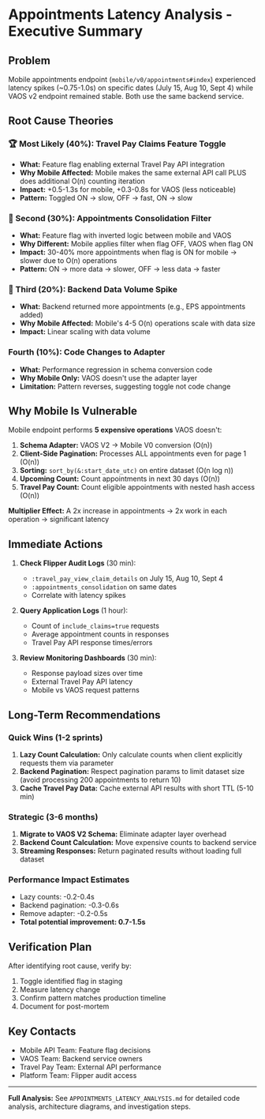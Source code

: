 # Appointments Latency Analysis - Executive Summary

## Problem
Mobile appointments endpoint (`mobile/v0/appointments#index`) experienced latency spikes (~0.75-1.0s) on specific dates (July 15, Aug 10, Sept 4) while VAOS v2 endpoint remained stable. Both use the same backend service.

## Root Cause Theories

### 🏆 Most Likely (40%): Travel Pay Claims Feature Toggle
- **What:** Feature flag enabling external Travel Pay API integration
- **Why Mobile Affected:** Mobile makes the same external API call PLUS does additional O(n) counting iteration
- **Impact:** +0.5-1.3s for mobile, +0.3-0.8s for VAOS (less noticeable)
- **Pattern:** Toggled ON → slow, OFF → fast, ON → slow

### 🥈 Second (30%): Appointments Consolidation Filter
- **What:** Feature flag with inverted logic between mobile and VAOS
- **Why Different:** Mobile applies filter when flag OFF, VAOS when flag ON
- **Impact:** 30-40% more appointments when flag is ON for mobile → slower due to O(n) operations
- **Pattern:** ON → more data → slower, OFF → less data → faster

### 🥉 Third (20%): Backend Data Volume Spike
- **What:** Backend returned more appointments (e.g., EPS appointments added)
- **Why Mobile Affected:** Mobile's 4-5 O(n) operations scale with data size
- **Impact:** Linear scaling with data volume

### Fourth (10%): Code Changes to Adapter
- **What:** Performance regression in schema conversion code
- **Why Mobile Only:** VAOS doesn't use the adapter layer
- **Limitation:** Pattern reverses, suggesting toggle not code change

## Why Mobile Is Vulnerable

Mobile endpoint performs **5 expensive operations** VAOS doesn't:

1. **Schema Adapter:** VAOS V2 → Mobile V0 conversion (O(n))
2. **Client-Side Pagination:** Processes ALL appointments even for page 1 (O(n))
3. **Sorting:** `sort_by(&:start_date_utc)` on entire dataset (O(n log n))
4. **Upcoming Count:** Count appointments in next 30 days (O(n))
5. **Travel Pay Count:** Count eligible appointments with nested hash access (O(n))

**Multiplier Effect:** A 2x increase in appointments → 2x work in each operation → significant latency

## Immediate Actions

1. **Check Flipper Audit Logs** (30 min):
   - `:travel_pay_view_claim_details` on July 15, Aug 10, Sept 4
   - `:appointments_consolidation` on same dates
   - Correlate with latency spikes

2. **Query Application Logs** (1 hour):
   - Count of `include_claims=true` requests
   - Average appointment counts in responses
   - Travel Pay API response times/errors

3. **Review Monitoring Dashboards** (30 min):
   - Response payload sizes over time
   - External Travel Pay API latency
   - Mobile vs VAOS request patterns

## Long-Term Recommendations

### Quick Wins (1-2 sprints)
1. **Lazy Count Calculation:** Only calculate counts when client explicitly requests them via parameter
2. **Backend Pagination:** Respect pagination params to limit dataset size (avoid processing 200 appointments to return 10)
3. **Cache Travel Pay Data:** Cache external API results with short TTL (5-10 min)

### Strategic (3-6 months)
1. **Migrate to VAOS V2 Schema:** Eliminate adapter layer overhead
2. **Backend Count Calculation:** Move expensive counts to backend service
3. **Streaming Responses:** Return paginated results without loading full dataset

### Performance Impact Estimates
- Lazy counts: -0.2-0.4s
- Backend pagination: -0.3-0.6s
- Remove adapter: -0.2-0.5s
- **Total potential improvement: 0.7-1.5s**

## Verification Plan

After identifying root cause, verify by:
1. Toggle identified flag in staging
2. Measure latency change
3. Confirm pattern matches production timeline
4. Document for post-mortem

## Key Contacts
- Mobile API Team: Feature flag decisions
- VAOS Team: Backend service owners
- Travel Pay Team: External API performance
- Platform Team: Flipper audit access

---

**Full Analysis:** See `APPOINTMENTS_LATENCY_ANALYSIS.md` for detailed code analysis, architecture diagrams, and investigation steps.
